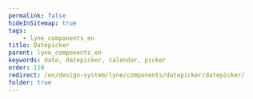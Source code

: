 ```yaml
---
permalink: false
hideInSitemap: true
tags: 
    - lyne_components_en
title: Datepicker
parent: lyne_components_en
keywords: date, datepicker, calendar, picker
order: 110
redirect: /en/design-system/lyne/components/datepicker/datepicker/
folder: true
---
```

